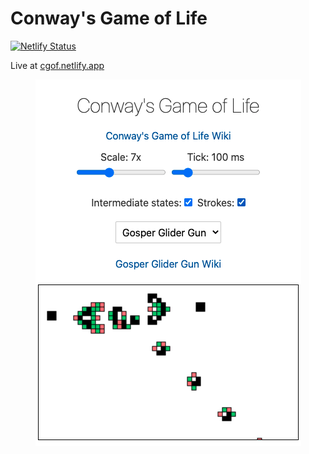 # Conway's Game of Life

[![Netlify Status](https://api.netlify.com/api/v1/badges/4609e07a-c0c1-4746-8e93-09913ed64fed/deploy-status)](https://app.netlify.com/sites/cgof/deploys)

Live at [cgof.netlify.app](https://cgof.netlify.app/)

<p style="width: max-content; margin: auto">
    <img src="/docs/screenshot.png" alt="Screenshot of the Game of Life demo" />
</p>
